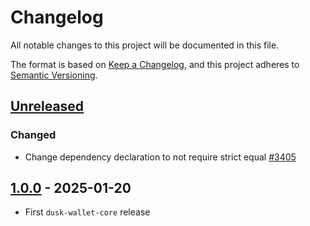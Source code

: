 # Changelog

All notable changes to this project will be documented in this file.

The format is based on [Keep a Changelog](https://keepachangelog.com/en/1.0.0/),
and this project adheres to [Semantic Versioning](https://semver.org/spec/v2.0.0.html).

## [Unreleased]

### Changed

- Change dependency declaration to not require strict equal [#3405]

## [1.0.0] - 2025-01-20

- First `dusk-wallet-core` release

<!-- Issues -->
[#3405]: https://github.com/dusk-network/rusk/issues/3405

[Unreleased]: https://github.com/dusk-network/rusk/compare/wallet-core-1.0.0...HEAD
[1.0.0]: https://github.com/dusk-network/rusk/tree/wallet-core-1.0.0
